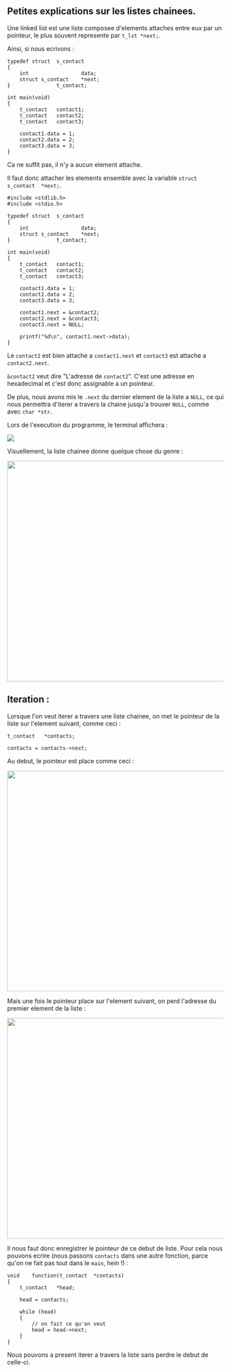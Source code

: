 <h2>Petites explications sur les listes chainees. </h2>

Une linked list est une liste composee d'elements attaches entre eux par un pointeur, le plus souvent represente par `t_lst	*next;`.

Ainsi, si nous ecrivons :

	typedef struct	s_contact
	{
		int					data;
		struct s_contact	*next;
	}				t_contact;

	int	main(void)
	{
		t_contact	contact1;
		t_contact	contact2;
		t_contact	contact3;

		contact1.data = 1;
		contact2.data = 2;
		contact3.data = 3;
	}

Ca ne suffit pas, il n'y a aucun element attache.

Il faut donc attacher les elements ensemble avec la variable `struct s_contact	*next;`.

	#include <stdlib.h>
	#include <stdio.h>

	typedef struct	s_contact
	{
		int					data;
		struct s_contact	*next;
	}				t_contact;

	int	main(void)
	{
		t_contact	contact1;
		t_contact	contact2;
		t_contact	contact3;

		contact1.data = 1;
		contact2.data = 2;
		contact3.data = 3;

		contact1.next = &contact2;
		contact2.next = &contact3;
		contact3.next = NULL;

		printf("%d\n", contact1.next->data);
	}

Le `contact2` est bien attache a `contact1.next` et `contact3` est attache a `contact2.next`. 

`&contact2` veut dire "L'adresse de `contact2`". C'est une adresse en hexadecimal et c'est donc assignable a un pointeur.

De plus, nous avons mis le `.next` du dernier element de la liste a `NULL`, ce qui nous permettra d'iterer a travers la chaine jusqu'a trouver `NULL`, comme avec `char *str`.

Lors de l'execution du programme, le terminal affichera :

<img src= output_linked_list>

Visuellement, la liste chainee donne quelque chose du genre :

<img src= linked_list width=512>

<h2>Iteration :</h2>

Lorsque l'on veut iterer a travers une liste chainee, on met le pointeur de la liste sur l'element suivant, comme ceci :

	t_contact	*contacts;

	contacts = contacts->next;

Au debut, le pointeur est place comme ceci :

<img src=  first_linked_list width=512>

Mais une fois le pointeur place sur l'element suivant, on perd l'adresse du premier element de la liste :

<img src=  second_linked_list width=512>

Il nous faut donc enregistrer le pointeur de ce debut de liste. Pour cela nous pouvons ecrire (nous passons `contacts` dans une autre fonction, parce qu'on ne fait pas tout dans le `main`, hein !) :

	void	function(t_contact	*contacts)
	{
		t_contact	*head;

		head = contacts;

		while (head)
		{
			// on fait ce qu'on veut
			head = head->next;
		}
	}

Nous pouvons a present iterer a travers la liste sans perdre le debut de celle-ci.